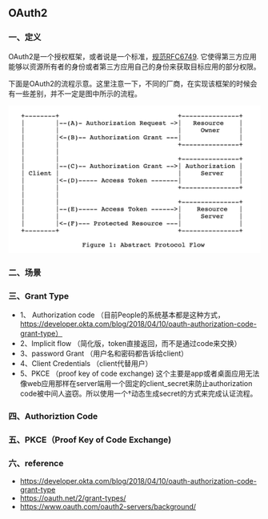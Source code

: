 ## OAuth2

### 一、定义
OAuth2是一个授权框架，或者说是一个标准，[规范RFC6749](https://datatracker.ietf.org/doc/html/rfc6749). 它使得第三方应用能够以资源所有者的身份或者第三方应用自己的身份来获取目标应用的部分权限。

下面是OAuth2的流程示意。这里注意一下，不同的厂商，在实现该框架的时候会有一些差别，并不一定是图中所示的流程。

![Oauth2 flow](../../static/oauth2.png)

### 二、场景



### 三、Grant Type
- 1、 Authorization code （目前People的系统基本都是这种方式， https://developer.okta.com/blog/2018/04/10/oauth-authorization-code-grant-type）
- 2、Implicit flow             （简化版，token直接返回，而不是通过code来交换）
- 3、password Grant      （用户名和密码都告诉给client）
- 4、Client Credentials   （client代替用户）
- 5、PKCE （proof key of code exchange) 这个主要是app或者桌面应用无法像web应用那样在server端用一个固定的client_secret来防止authorization code被中间人盗窃。所以使用一个†动态生成secret的方式来完成认证流程。

### 四、Authoriztion Code


### 五、PKCE（Proof Key of Code Exchange)



### 六、reference

- https://developer.okta.com/blog/2018/04/10/oauth-authorization-code-grant-type
- https://oauth.net/2/grant-types/
- https://www.oauth.com/oauth2-servers/background/
